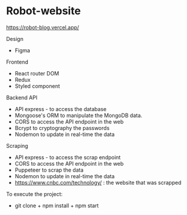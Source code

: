 # Robot-website

https://robot-blog.vercel.app/

Design
+ Figma

Frontend
+ React router DOM 
+ Redux
+ Styled component

Backend
API
+ API express - to access the database
+ Mongoose's ORM to manipulate the MongoDB data.
+ CORS to access the API endpoint in the web
+ Bcrypt to cryptography the passwords
+ Nodemon to update in real-time the data

Scraping
+ API express - to access the scrap endpoint
+ CORS to access the API endpoint in the web
+ Puppeteer to scrap the data
+ Nodemon to update in real-time the data
+  https://www.cnbc.com/technology/ : the website that was scrapped

To execute the project:
+ git clone + npm install + npm start

